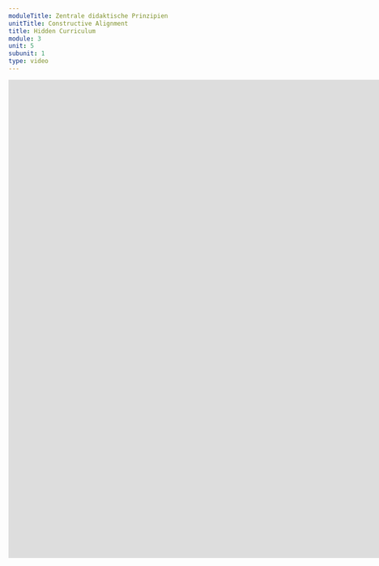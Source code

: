 ```yaml
---
moduleTitle: Zentrale didaktische Prinzipien
unitTitle: Constructive Alignment
title: Hidden Curriculum
module: 3
unit: 5
subunit: 1
type: video
---
```


<iframe width="1922" height="945" src="https://www.youtube.com/embed/X0ATOvqNfcM" frameborder="0" allow="accelerometer; autoplay; encrypted-media; gyroscope; picture-in-picture" allowfullscreen></iframe>

<!-- Für Lernende ist das *Hidden Curriculum* meistens die Prüfungsform am Ende eines Kurses. Mit der Art und Weise wie geprüft wird, entscheidet sich, wie sich Lernenden auf diese Prüfung vorbereiten. Prüft deine Prüfung taxonomisch leichte Lernziele ab (z.B. *benennen*), werden deine Lernenden in der Regel nicht tiefer in die Materie einsteigen als du mit einer solchen Prüfung vorgibst. 

Deine Lernziele werden daher nur erreicht, wenn deine Prüfungsform mit den Lernzielen abgestimmt ist. Ansonsten sind Lernziele lediglich eine Dekoration. Die Lernmethoden erfüllen wiederum einen anderen Zweck. Sie unterstützen deine Lernende darin, die Prüfungen zu bestehen und damit deine Lernziele zu erreichen. Hast du einen Mismatch zwischen der Lernform und der Prüfungsform, unterstützt du die Lernenden nur unzureichend bei der Erreichung des Kursziels. -->